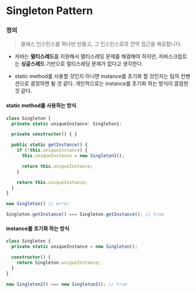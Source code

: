 # Singleton Pattern

### 정의

> 클래스 인스턴스를 하나만 만들고, 그 인스턴스로의 전역 접근을 제공합니다.

- 자바는 **멀티스레드**를 지원해서 멀티스레딩 문제를 해결해야 하지만, 자바스크립트는 **싱글스레드** 기반으로 멀티스레딩 문제가 없다고 생각한다.

- static method를 사용할 것인지 아니면 instance를 초기화 할 것인지는 팀의 컨벤션으로 결정하면 될 것 같다. 개인적으로는 instance를 초기화 하는 방식이 깔끔한 것 같다.

#### static method를 사용하는 방식

```ts 
class Singleton {
  private static uniqueInstance: Singleton1;

  private constructor() { }

  public static getInstance() {
    if (!this.uniqueInstance) {
      this.uniqueInstance = new Singleton1();

      return this.uniqueInstance;
    }

    return this.uniqueInstance;
  }
}

new Singleton() // error

Singleton.getInstance() === Singleton.getInstance(); // true
```

#### instance를 초기화 하는 방식

``` ts 
class Singleton {
  private static uniqueInstance = new Singleton();

  constructor() {
    return Singleton.uniqueInstance;
  }
}

new Singleton2() === new Singleton2(); // true
```